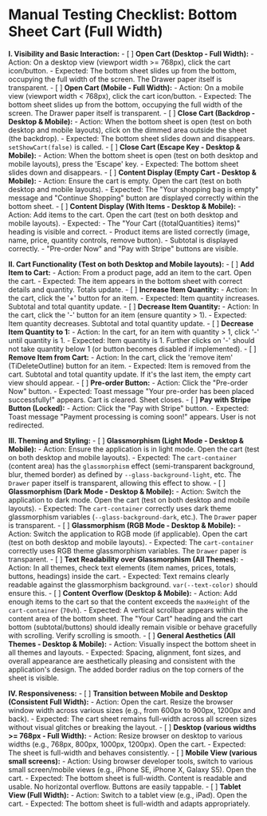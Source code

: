 # Manual Testing Checklist: Bottom Sheet Cart (Full Width)

**I. Visibility and Basic Interaction:**
    - [ ] **Open Cart (Desktop - Full Width):**
        - Action: On a desktop view (viewport width >= 768px), click the cart icon/button.
        - Expected: The bottom sheet slides up from the bottom, occupying the full width of the screen. The Drawer paper itself is transparent.
    - [ ] **Open Cart (Mobile - Full Width):**
        - Action: On a mobile view (viewport width < 768px), click the cart icon/button.
        - Expected: The bottom sheet slides up from the bottom, occupying the full width of the screen. The Drawer paper itself is transparent.
    - [ ] **Close Cart (Backdrop - Desktop & Mobile):**
        - Action: When the bottom sheet is open (test on both desktop and mobile layouts), click on the dimmed area outside the sheet (the backdrop).
        - Expected: The bottom sheet slides down and disappears. `setShowCart(false)` is called.
    - [ ] **Close Cart (Escape Key - Desktop & Mobile):**
        - Action: When the bottom sheet is open (test on both desktop and mobile layouts), press the 'Escape' key.
        - Expected: The bottom sheet slides down and disappears.
    - [ ] **Content Display (Empty Cart - Desktop & Mobile):**
        - Action: Ensure the cart is empty. Open the cart (test on both desktop and mobile layouts).
        - Expected: The "Your shopping bag is empty" message and "Continue Shopping" button are displayed correctly within the bottom sheet.
    - [ ] **Content Display (With Items - Desktop & Mobile):**
        - Action: Add items to the cart. Open the cart (test on both desktop and mobile layouts).
        - Expected:
            - The "Your Cart ({totalQuantities} items)" heading is visible and correct.
            - Product items are listed correctly (image, name, price, quantity controls, remove button).
            - Subtotal is displayed correctly.
            - "Pre-order Now" and "Pay with Stripe" buttons are visible.

**II. Cart Functionality (Test on both Desktop and Mobile layouts):**
    - [ ] **Add Item to Cart:**
        - Action: From a product page, add an item to the cart. Open the cart.
        - Expected: The item appears in the bottom sheet with correct details and quantity. Totals update.
    - [ ] **Increase Item Quantity:**
        - Action: In the cart, click the '+' button for an item.
        - Expected: Item quantity increases. Subtotal and total quantity update.
    - [ ] **Decrease Item Quantity:**
        - Action: In the cart, click the '-' button for an item (ensure quantity > 1).
        - Expected: Item quantity decreases. Subtotal and total quantity update.
    - [ ] **Decrease Item Quantity to 1:**
        - Action: In the cart, for an item with quantity > 1, click '-' until quantity is 1.
        - Expected: Item quantity is 1. Further clicks on '-' should not take quantity below 1 (or button becomes disabled if implemented).
    - [ ] **Remove Item from Cart:**
        - Action: In the cart, click the 'remove item' (TiDeleteOutline) button for an item.
        - Expected: Item is removed from the cart. Subtotal and total quantity update. If it's the last item, the empty cart view should appear.
    - [ ] **Pre-order Button:**
        - Action: Click the "Pre-order Now" button.
        - Expected: Toast message "Your pre-order has been placed successfully!" appears. Cart is cleared. Sheet closes.
    - [ ] **Pay with Stripe Button (Locked):**
        - Action: Click the "Pay with Stripe" button.
        - Expected: Toast message "Payment processing is coming soon!" appears. User is not redirected.

**III. Theming and Styling:**
    - [ ] **Glassmorphism (Light Mode - Desktop & Mobile):**
        - Action: Ensure the application is in light mode. Open the cart (test on both desktop and mobile layouts).
        - Expected: The `cart-container` (content area) has the `glassmorphism` effect (semi-transparent background, blur, themed border) as defined by `--glass-background-light`, etc. The `Drawer` paper itself is transparent, allowing this effect to show.
    - [ ] **Glassmorphism (Dark Mode - Desktop & Mobile):**
        - Action: Switch the application to dark mode. Open the cart (test on both desktop and mobile layouts).
        - Expected: The `cart-container` correctly uses dark theme glassmorphism variables (`--glass-background-dark`, etc.). The `Drawer` paper is transparent.
    - [ ] **Glassmorphism (RGB Mode - Desktop & Mobile):**
        - Action: Switch the application to RGB mode (if applicable). Open the cart (test on both desktop and mobile layouts).
        - Expected: The `cart-container` correctly uses RGB theme glassmorphism variables. The `Drawer` paper is transparent.
    - [ ] **Text Readability over Glassmorphism (All Themes):**
        - Action: In all themes, check text elements (item names, prices, totals, buttons, headings) inside the cart.
        - Expected: Text remains clearly readable against the glassmorphism background. `var(--text-color)` should ensure this.
    - [ ] **Content Overflow (Desktop & Mobile):**
        - Action: Add enough items to the cart so that the content exceeds the `maxHeight` of the `cart-container` (`70vh`).
        - Expected: A vertical scrollbar appears within the content area of the bottom sheet. The "Your Cart" heading and the cart bottom (subtotal/buttons) should ideally remain visible or behave gracefully with scrolling. Verify scrolling is smooth.
    - [ ] **General Aesthetics (All Themes - Desktop & Mobile):**
        - Action: Visually inspect the bottom sheet in all themes and layouts.
        - Expected: Spacing, alignment, font sizes, and overall appearance are aesthetically pleasing and consistent with the application's design. The added border radius on the top corners of the sheet is visible.

**IV. Responsiveness:**
    - [ ] **Transition between Mobile and Desktop (Consistent Full Width):**
        - Action: Open the cart. Resize the browser window width across various sizes (e.g., from 600px to 900px, 1200px and back).
        - Expected: The cart sheet remains full-width across all screen sizes without visual glitches or breaking the layout.
    - [ ] **Desktop (various widths >= 768px - Full Width):**
        - Action: Resize browser on desktop to various widths (e.g., 768px, 800px, 1000px, 1200px). Open the cart.
        - Expected: The sheet is full-width and behaves consistently.
    - [ ] **Mobile View (various small screens):**
        - Action: Using browser developer tools, switch to various small screen/mobile views (e.g., iPhone SE, iPhone X, Galaxy S5). Open the cart.
        - Expected: The bottom sheet is full-width. Content is readable and usable. No horizontal overflow. Buttons are easily tappable.
    - [ ] **Tablet View (Full Width):**
        - Action: Switch to a tablet view (e.g., iPad). Open the cart.
        - Expected: The bottom sheet is full-width and adapts appropriately.
